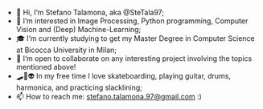 - 👋 Hi, I’m Stefano Talamona, aka @SteTala97;
- 👾 I’m interested in Image Processing, Python programming, Computer Vision and (Deep) Machine-Learning;
- 🎓 I’m currently studying to get my Master Degree in Computer Science at Bicocca University in Milan;
- 💞️ I’m open to collaborate on any interesting project involving the topics mentioned above!
- 🛹🎸👽 In my free time I love skateboarding, playing guitar, drums, harmonica, and practicing slacklining;
- 📫 How to reach me: stefano.talamona.97@gmail.com :) 
